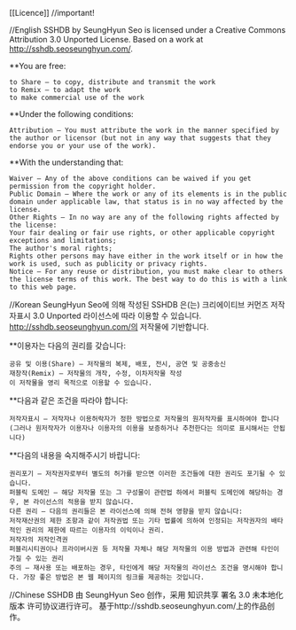 [[Licence]] //important!

//English
SSHDB by SeungHyun Seo is licensed under a Creative Commons Attribution 3.0 Unported License. Based on a work at http://sshdb.seoseunghyun.com/.

**You are free:

	to Share — to copy, distribute and transmit the work
	to Remix — to adapt the work
	to make commercial use of the work
	
**Under the following conditions:

	Attribution — You must attribute the work in the manner specified by the author or licensor (but not in any way that suggests that they endorse you or your use of the work).
	
**With the understanding that:

	Waiver — Any of the above conditions can be waived if you get permission from the copyright holder.
	Public Domain — Where the work or any of its elements is in the public domain under applicable law, that status is in no way affected by the license.
	Other Rights — In no way are any of the following rights affected by the license:
	Your fair dealing or fair use rights, or other applicable copyright exceptions and limitations;
	The author's moral rights;
	Rights other persons may have either in the work itself or in how the work is used, such as publicity or privacy rights.
	Notice — For any reuse or distribution, you must make clear to others the license terms of this work. The best way to do this is with a link to this web page.
	
	
	
	
//Korean
SeungHyun Seo에 의해 작성된 SSHDB 은(는) 크리에이티브 커먼즈 저작자표시 3.0 Unported 라이선스에 따라 이용할 수 있습니다. http://sshdb.seoseunghyun.com/의 저작물에 기반합니다.

**이용자는 다음의 권리를 갖습니다:

	공유 및 이용(Share) — 저작물의 복제, 배포, 전시, 공연 및 공중송신
	재창작(Remix) — 저작물의 개작, 수정, 이차저작물 작성
	이 저작물을 영리 목적으로 이용할 수 있습니다.
	
**다음과 같은 조건을 따라야 합니다:

	저작자표시 — 저작자나 이용허락자가 정한 방법으로 저작물의 원저작자를 표시하여야 합니다(그러나 원저작자가 이용자나 이용자의 이용을 보증하거나 추천한다는 의미로 표시해서는 안됩니다)

**다음의 내용을 숙지해주시기 바랍니다:

	권리포기 — 저작권자로부터 별도의 허가를 받으면 이러한 조건들에 대한 권리도 포기될 수 있습니다.
	퍼블릭 도메인 — 해당 저작물 또는 그 구성물이 관련법 하에서 퍼블릭 도메인에 해당하는 경우, 본 라이선스의 적용을 받지 않습니다.
	다른 권리 — 다음의 권리들은 본 라이선스에 의해 전혀 영향을 받지 않습니다:
	저작재산권의 제한 조항과 같이 저작권법 또는 기타 법률에 의하여 인정되는 저작권자의 배타적인 권리의 제한에 따르는 이용자의 이익이나 권리.
	저작자의 저작인격권
	퍼블리시티권이나 프라이버시권 등 저작물 자체나 해당 저작물의 이용 방법과 관련해 타인이 가질 수 있는 권리
	주의 — 재사용 또는 배포하는 경우, 타인에게 해당 저작물의 라이선스 조건을 명시해야 합니다. 가장 좋은 방법은 본 웹 페이지의 링크를 제공하는 것입니다.


//Chinese
SSHDB 由 SeungHyun Seo 创作，采用 知识共享 署名 3.0 未本地化版本 许可协议进行许可。
基于http://sshdb.seoseunghyun.com/上的作品创作。
